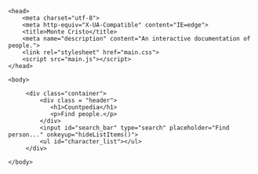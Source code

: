 <!DOCTYPE html>
<html>
    
    <head>
        <meta charset="utf-8">
        <meta http-equiv="X-UA-Compatible" content="IE=edge">
        <title>Monte Cristo</title>
        <meta name="description" content="An interactive documentation of people.">
        <link rel="stylesheet" href="main.css">
        <script src="main.js"></script>
    </head>
    
    <body>
        
         <div class="container">
             <div class = "header">
                <h1>Countpedia</h1>
                <p>Find people.</p>
             </div>
             <input id="search_bar" type="search" placeholder="Find person..." onkeyup="hideListItems()">
             <ul id="character_list"></ul>
         </div> 
        
    </body>
</html>
